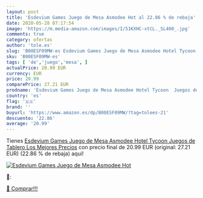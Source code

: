 ```yaml
---
layout: post
title: 'Esdevium Games Juego de Mesa Asmodee Hot al 22.86 % de rebaja'
date: 2020-05-28 07:17:54
image: 'https://m.media-amazon.com/images/I/51KXHC-xtCL._SL400_.jpg'
comments: true
category: ofertas
author: 'tole.es'
slug: 'B00ESF09MW-es Esdevium Games Juego de Mesa Asmodee Hotel Tycoon Juegos...'
sku: 'B00ESF09MW-es'
tags: [ 'de','juego','mesa', ]
actualPrice: 20.99 EUR
currency: EUR
price: 20.99
comparePrice: 27.21 EUR
prodname: 'Esdevium Games Juego de Mesa Asmodee Hotel Tycoon  Juegos de Tablero  Los Mejores Precios'
country: 'es'
flag: '🇪🇸'
brand: ''
buyurl: 'https://www.amazon.es/dp/B00ESF09MW/?tag=tolees-21'
descuento: '22.86'
average: '20.99'
---
```


Tienes [Esdevium Games Juego de Mesa Asmodee Hotel Tycoon  Juegos de Tablero  Los Mejores Precios](https://www.amazon.es/dp/B00ESF09MW/?tag=tolees-21) con precio final de  20.99 EUR (original: 27.21 EUR) (22.86 %  de rebaja) aqui!

[![Esdevium Games Juego de Mesa Asmodee Hot](https://m.media-amazon.com/images/I/51KXHC-xtCL._SL400_.jpg)](https://www.amazon.es/dp/B00ESF09MW/?tag=tolees-21)

🔎:


[🛒 Comprar!!!](https://www.amazon.es/dp/B00ESF09MW/?tag=tolees-21)
